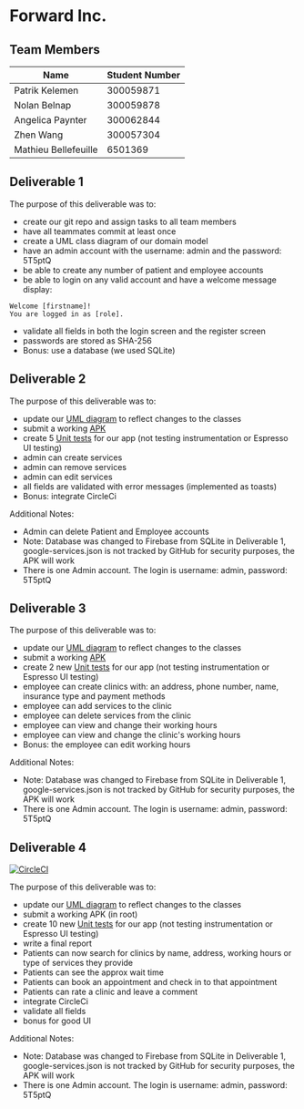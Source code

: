 # Forward Inc.

## Team Members

| Name | Student Number |
| --- | --- |
| Patrik Kelemen | 300059871 |
| Nolan Belnap | 300059878 |
| Angelica Paynter | 300062844 |
| Zhen Wang | 300057304 |
| Mathieu Bellefeuille | 6501369 |


## Deliverable 1

The purpose of this deliverable was to: 

- create our git repo and assign tasks to all team members
- have all teammates commit at least once
- create a UML class diagram of our domain model
- have an admin account with the username: admin and the password: 5T5ptQ
- be able to create any number of patient and employee accounts
- be able to login on any valid account and have a welcome message display: 
```
Welcome [firstname]!
You are logged in as [role].
```
- validate all fields in both the login screen and the register screen
- passwords are stored as SHA-256
- Bonus: use a database (we used SQLite)

## Deliverable 2

The purpose of this deliverable was to:

- update our [UML diagram](https://github.com/professor-forward/project-lab01-variable/tree/f/deliverable02/UML/uml_delv2.png) to reflect changes to the classes
- submit a working [APK](https://github.com/professor-forward/project-lab01-variable/tree/f/deliverable02/APK/)
- create 5 [Unit tests](https://github.com/professor-forward/project-lab01-variable/tree/f/deliverable02/app/p1-master/app/src/androidTest/java/com/uottawa/project) for our app (not testing instrumentation or Espresso UI testing)
- admin can create services
- admin can remove services
- admin can edit services
- all fields are validated with error messages (implemented as toasts)
- Bonus: integrate CircleCi


Additional Notes:

- Admin can delete Patient and Employee accounts
- Note: Database was changed to Firebase from SQLite in Deliverable 1, google-services.json is not tracked by GitHub for security purposes, the APK will work 
- There is one Admin account. The login is username: admin, password: 5T5ptQ

## Deliverable 3

The purpose of this deliverable was to:

- update our [UML diagram](https://github.com/professor-forward/project-lab01-variable/tree/f/deliverable03/UML/) to reflect changes to the classes
- submit a working [APK](https://github.com/professor-forward/project-lab01-variable/tree/f/deliverable03/APK/)
- create 2 new [Unit tests](https://github.com/professor-forward/project-lab01-variable/tree/f/deliverable03/app/p1-master/app/src/androidTest/java/com/uottawa/project) for our app (not testing instrumentation or Espresso UI testing)
- employee can create clinics with: an address, phone number, name, insurance type and payment methods
- employee can add services to the clinic
- employee can delete services from the clinic
- employee can view and change their working hours
- employee can view and change the clinic's working hours
- Bonus: the employee can edit working hours

Additional Notes:
- Note: Database was changed to Firebase from SQLite in Deliverable 1, google-services.json is not tracked by GitHub for security purposes, the APK will work 
- There is one Admin account. The login is username: admin, password: 5T5ptQ

## Deliverable 4
[![CircleCI](https://circleci.com/gh/mat2020/TestCircleCi.svg?style=svg)](https://circleci.com/gh/mat2020/TestCircleCi)

The purpose of this deliverable was to:

- update our [UML diagram](https://github.com/professor-forward/project-lab01-variable/blob/f/deliverable04/UML/UML_diagram_4.png) to reflect changes to the classes
- submit a working APK (in root)
- create 10 new [Unit tests](https://github.com/professor-forward/project-lab01-variable/tree/f/deliverable04/app/p1-master/app/src/androidTest/java/com/uottawa/project) for our app (not testing instrumentation or Espresso UI testing)
- write a final report
- Patients can now search for clinics by name, address, working hours or type of services they provide
- Patients can see the approx wait time
- Patients can book an appointment and check in to that appointment
- Patients can rate a clinic and leave a comment
- integrate CircleCi
- validate all fields
- bonus for good UI

Additional Notes:
- Note: Database was changed to Firebase from SQLite in Deliverable 1, google-services.json is not tracked by GitHub for security purposes, the APK will work 
- There is one Admin account. The login is username: admin, password: 5T5ptQ